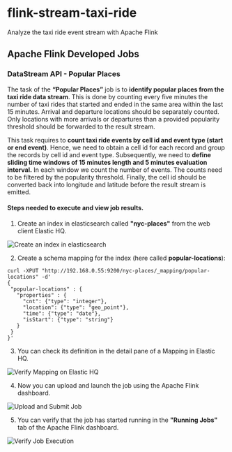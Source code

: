 # flink-stream-taxi-ride

Analyze the taxi ride event stream with Apache Flink

## Apache Flink Developed Jobs

### DataStream API - Popular Places

The task of the **“Popular Places”** job is to **identify popular places from the taxi ride data stream**. This is done by counting every five minutes the number of taxi rides that started and ended in the same area within the last 15 minutes. Arrival and departure locations should be separately counted. Only locations with more arrivals or departures than a provided popularity threshold should be forwarded to the result stream.

This task requires to **count taxi ride events by cell id and event type (start or end event)**. Hence, we need to obtain a cell id for each record and group the records by cell id and event type. Subsequently, we need to **define sliding time windows of 15 minutes length and 5 minutes evaluation interval.** In each window we count the number of events. The counts need to be filtered by the popularity threshold. Finally, the cell id should be converted back into longitude and latitude before the result stream is emitted. 

#### Steps needed to execute and view job results.

1. Create an index in elasticsearch called **"nyc-places"** from the web client Elastic HQ.

![Create an index in elasticsearch](https://raw.githubusercontent.com/sergio11/flink-stream-taxi-ride/master/src/main/resources/screenshot/create_index_places.png "Create an index in elasticsearch")

2. Create a schema mapping for the index (here called **popular-locations**):

```
curl -XPUT "http://192.168.0.55:9200/nyc-places/_mapping/popular-locations" -d'
{
 "popular-locations" : {
   "properties" : {
     "cnt": {"type": "integer"},
     "location": {"type": "geo_point"},
     "time": {"type": "date"},
     "isStart": {"type": "string"}
   }
 }
}'
```

3. You can check its definition in the detail pane of a Mapping in Elastic HQ.

![Verify Mapping on Elastic HQ](https://raw.githubusercontent.com/sergio11/flink-stream-taxi-ride/master/src/main/resources/screenshot/check_popular_locations_mapping.png "Verify Mapping on Elastic HQ")

4. Now you can upload and launch the job using the Apache Flink dashboard.

![Upload and Submit Job](https://raw.githubusercontent.com/sergio11/flink-stream-taxi-ride/master/src/main/resources/screenshot/upload_and_submit_job_apache_flink.png "Upload and Submit Job")

5. You can verify that the job has started running in the **"Running Jobs"** tab of the Apache Flink dashboard.

![Verify Job Execution](https://raw.githubusercontent.com/sergio11/flink-stream-taxi-ride/master/src/main/resources/screenshot/verify_job_execution.png "Verify Job Execution")






